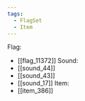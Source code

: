 ```yaml
---
tags:
  - FlagSet
  - Item
---
```

Flag:
- [[flag_11372]]
Sound:
- [[sound_44]]
- [[sound_43]]
- [[sound_17]]
Item:
- [[item_386]]
